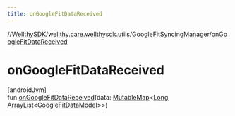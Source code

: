 ```yaml
---
title: onGoogleFitDataReceived
---
```

//[WellthySDK](../../../index.html)/[wellthy.care.wellthysdk.utils](../index.html)/[GoogleFitSyncingManager](index.html)/[onGoogleFitDataReceived](on-google-fit-data-received.html)



# onGoogleFitDataReceived



[androidJvm]\
fun [onGoogleFitDataReceived](on-google-fit-data-received.html)(data: [MutableMap](https://kotlinlang.org/api/latest/jvm/stdlib/kotlin.collections/-mutable-map/index.html)&lt;[Long](https://kotlinlang.org/api/latest/jvm/stdlib/kotlin/-long/index.html), [ArrayList](https://developer.android.com/reference/kotlin/java/util/ArrayList.html)&lt;[GoogleFitDataModel](../../wellthy.care.wellthysdk.data.diary/-google-fit-data-model/index.html)&gt;&gt;)




